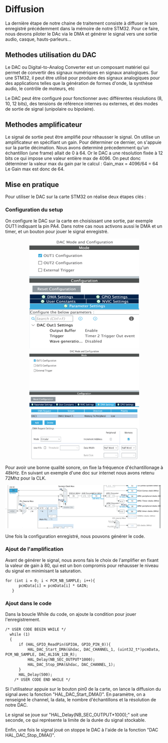 # Diffusion

La dernière étape de notre chaine de traitement consiste à diffuser le son enregistré précédemment dans la mémoire de notre STM32. Pour ce faire, nous devons piloter le DAc via le DMA et générer le signal vers une sortie audio, casque, hauts-parleurs... 

## Methodes utilisation du DAC

Le DAC ou Digital-to-Analog Converter est un composant matériel qui permet de convertir des signaux numériques en signaux analogiques. Sur une STM32, il peut être utilisé pour produire des signaux analogiques pour des applications telles que la génération de formes d'onde, la synthèse audio, le contrôle de moteurs, etc

Le DAC peut être configuré pour fonctionner avec différentes résolutions (8, 10, 12 bits), des tensions de référence internes ou externes, et des modes de sortie de signal (unipolaire ou bipolaire). 

## Methodes amplificateur

Le signal de sortie peut être amplifié pour réhausser le signal. On utilise un amplificateur en spécifiant un gain. Pour déterminer ce dernier, on s'appuie sur la partie décimation. Nous avons determiné précedemment qu'un échantillon (une frame) allait de 0 à 64. Or le DAC a une résolution fixée à 12 bits ce qui impose une valeur entière max de 4096. On peut donc déterminer la valeur max du gain par le calcul :
Gain_max = 4096/64 = 64
Le Gain max est donc de 64.

## Mise en pratique

Pour utiliser le DAC sur la carte STM32 on réalise deux étapes clés :

### Configuration du setup

On configure le DAC sur la carte en choisissant une sortie, par exemple OUT1 indiquant la pin PA4. Dans notre cas nous activons aussi le DMA et un timer, et un bouton pour jouer le signal enregistré.

<p align="center">

  <img src="./img/DAC_config.png" alt="screenV0" width="350" height="350" >

  <img src="./img/DAC_config2.png" alt="screenV0" width="350" height="350">

</p>
Pour avoir une bonne qualité sonore, on fixe la fréquence d'échantillonage à 48kHz.
En suivant un exemple d'une doc sur internet nous avons retenu 72Mhz pour la CLK.

![alt text](./img/clock_timer.png)

Une fois la configuration enregistré, nous pouvons générer le code.

### Ajout de l'amplification

Avant de générer le signal, nous avons fais le choix de l'amplifier en fixant la valeur de gain à 80, qui est un bon compromis pour rehausser le niveau du signal en minimisant la saturation.

```
for (int i = 0; i < PCM_NB_SAMPLE; i++){
 	  pcmData[i] = pcmData[i] * GAIN;
   }
```

### Ajout dans le code

Dans la boucle While du code, on ajoute la condition pour jouer l'enregistrement.
```
/* USER CODE BEGIN WHILE */
  while (1)
  {
	  if (HAL_GPIO_ReadPin(GPIOA, GPIO_PIN_0)){
		  HAL_DAC_Start_DMA(&hdac, DAC_CHANNEL_1, (uint32_t*)pcmData, PCM_NB_SAMPLE, DAC_ALIGN_12B_R);
		  HAL_Delay(NB_SEC_OUTPUT*1000);
		  HAL_DAC_Stop_DMA(&hdac, DAC_CHANNEL_1);
	  }
	  HAL_Delay(500);
    /* USER CODE END WHILE */
```

Si l'utilisateur appuie sur le bouton pin0 de la carte, on lance la diffusion du signal avec la fonction "HAL_DAC_Start_DMA()". En paramètre, on a renseigné le channel, la data, le nombre d'échantillons et la résolution de notre DAC.

Le signal se joue sur "HAL_Delay(NB_SEC_OUTPUT*1000);"  soit une seconde, ce qui représente la limite de la durée du signal stockable.

Enfin, une fois le signal joué on stoppe le DAC à l'aide de la fonction "DAC HAL_DAC_Stop_DMA()".




